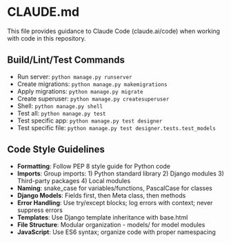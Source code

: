 # CLAUDE.md

This file provides guidance to Claude Code (claude.ai/code) when working with code in this repository.

## Build/Lint/Test Commands
- Run server: `python manage.py runserver`
- Create migrations: `python manage.py makemigrations`
- Apply migrations: `python manage.py migrate`
- Create superuser: `python manage.py createsuperuser`
- Shell: `python manage.py shell`
- Test all: `python manage.py test`
- Test specific app: `python manage.py test designer`
- Test specific file: `python manage.py test designer.tests.test_models`

## Code Style Guidelines
- **Formatting**: Follow PEP 8 style guide for Python code
- **Imports**: Group imports: 1) Python standard library 2) Django modules 3) Third-party packages 4) Local modules
- **Naming**: snake_case for variables/functions, PascalCase for classes
- **Django Models**: Fields first, then Meta class, then methods
- **Error Handling**: Use try/except blocks; log errors with context; never suppress errors
- **Templates**: Use Django template inheritance with base.html
- **File Structure**: Modular organization - models/ for model modules
- **JavaScript**: Use ES6 syntax; organize code with proper namespacing